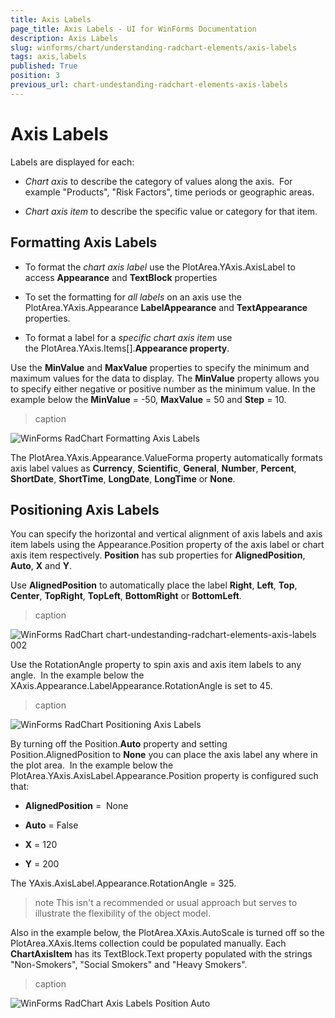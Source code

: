 ```yaml
---
title: Axis Labels
page_title: Axis Labels - UI for WinForms Documentation
description: Axis Labels
slug: winforms/chart/understanding-radchart-elements/axis-labels
tags: axis,labels
published: True
position: 3
previous_url: chart-undestanding-radchart-elements-axis-labels
---
```


# Axis Labels



Labels are displayed for each:

* *Chart axis* to describe the category of values along the axis.  For example "Products", "Risk Factors", time periods or geographic areas. 


* *Chart axis item* to describe the specific value or category for that item.

## Formatting Axis Labels

* To format the *chart axis label* use the PlotArea.YAxis.AxisLabel to access __Appearance__ and __TextBlock__ properties 


* To set the formatting for *all labels* on an axis use the PlotArea.YAxis.Appearance __LabelAppearance__ and __TextAppearance__ properties. 


* To format a label for a *specific chart axis item* use the PlotArea.YAxis.Items[].__Appearance property__. 

Use the __MinValue__ and __MaxValue__ properties to specify the minimum and maximum values for the data to display. The __MinValue__ property allows you to specify either negative or positive number as the minimum value. In the example below the __MinValue__ = -50, __MaxValue__ = 50 and __Step__ = 10.
>caption 

![WinForms RadChart Formatting Axis Labels](images/chart-undestanding-radchart-elements-axis-labels001.png)

The PlotArea.YAxis.Appearance.ValueForma property automatically formats axis label values as __Currency__, __Scientific__, __General__, __Number__, __Percent__, __ShortDate__, __ShortTime__, __LongDate__, __LongTime__ or __None__.

## Positioning Axis Labels

You can specify the horizontal and vertical alignment of axis labels and axis item labels using the Appearance.Position property of the axis label or chart axis item respectively. __Position__ has sub properties for __AlignedPosition__, __Auto__, __X__ and __Y__.  

Use __AlignedPosition__ to automatically place the label __Right__, __Left__, __Top__, __Center__, __TopRight__, __TopLeft__, __BottomRight__ or __BottomLeft__.  
>caption 

![WinForms RadChart chart-undestanding-radchart-elements-axis-labels 002](images/chart-undestanding-radchart-elements-axis-labels002.png)

Use the RotationAngle property to spin axis and axis item labels to any angle.  In the example below the XAxis.Appearance.LabelAppearance.RotationAngle is set to 45.
>caption 

![WinForms RadChart Positioning Axis Labels](images/chart-undestanding-radchart-elements-axis-labels003.png)

By turning off the Position.__Auto__ property and setting Position.AlignedPosition to __None__ you can place the axis label any where in the plot area.  In the example below the PlotArea.YAxis.AxisLabel.Appearance.Position property is configured such that:

* __AlignedPosition__ =  None 


* __Auto__ = False 


* __X__ = 120 


* __Y__ = 200

The YAxis.AxisLabel.Appearance.RotationAngle = 325. 

>note This isn't a recommended or usual approach but serves to illustrate the flexibility of the object model.
>


Also in the example below, the PlotArea.XAxis.AutoScale is turned off so the PlotArea.XAxis.Items collection could be populated manually. Each __ChartAxisItem__ has its TextBlock.Text property populated with the strings "Non-Smokers", "Social Smokers" and "Heavy Smokers".
>caption 

![WinForms RadChart Axis Labels Position Auto](images/chart-undestanding-radchart-elements-axes003.png)
